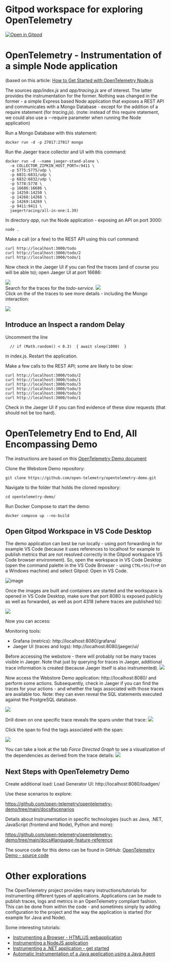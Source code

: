 # Gitpod workspace for exploring OpenTelemetry 
[![Open in Gitpod](https://gitpod.io/button/open-in-gitpod.svg)](https://gitpod.io/#https://github.com/lucasjellema/gitpod-opentelemetry)

# OpenTelemetry - Instrumentation of a simple Node application

(based on this article: [How to Get Started with OpenTelemetry Node.js](https://www.aspecto.io/blog/getting-started-with-opentelemetry-node/)

The sources *app/index.js* and *app/tracing.js* are of interest. The latter provides the instrumentation for the former. Nothing was changed in the former - a simple Express based Node application that exposes a REST API and communicates with a Mongo Database - except for the addition of a require statement (for *tracing.js*). (note: instead of this require statement, we could also use a --require parameter when running the Node application)  

Run a Mongo Database with this statement:

```
docker run -d -p 27017:27017 mongo
``` 

Run the Jaeger trace collector and UI with this command:

```
docker run -d --name jaeger-stand-alone \
  -e COLLECTOR_ZIPKIN_HOST_PORT=:9411 \
  -p 5775:5775/udp \
  -p 6831:6831/udp \
  -p 6832:6832/udp \
  -p 5778:5778 \
  -p 16686:16686 \
  -p 14250:14250 \
  -p 14268:14268 \
  -p 14269:14269 \
  -p 9411:9411 \
  jaegertracing/all-in-one:1.39)
```

In directory *app*, run the Node application - exposing an API on port 3000:

```
node .
```

Make a call (or a few) to the REST API using this curl command:

```
curl http://localhost:3000/todo
curl http://localhost:3000/todo/2
curl http://localhost:3000/todo/1
```

Now check in the Jaeger UI if you can find the traces (and of course you will be able to); open Jaeger UI at port 16686: 

![](images/open-jaeger.png)  
Search for the traces for the *todo-service*.
![](images/todo-traces.png)  
Click on the of the traces to see more details - including the Mongo interaction:

![](images/trace-details-mongo-find.png)  

## Introduce an Inspect a random Delay

Uncomment the line 

```
  // if (Math.random() < 0.3)  { await sleep(1000)  }   
```
in index.js. Restart the application.

Make a few calls to the REST API; some are likely to be slow:

```
curl http://localhost:3000/todo/2
curl http://localhost:3000/todo/1
curl http://localhost:3000/todo/3
curl http://localhost:3000/todo/3
curl http://localhost:3000/todo/3
curl http://localhost:3000/todo/1
```

Check in the Jaeger UI if you can find evidence of these slow requests (that should not be too hard).

# OpenTelemetry End to End, All Encompassing Demo

The instructions are based on this [OpenTelemetry Demo document](https://github.com/open-telemetry/opentelemetry-demo/blob/main/docs/docker_deployment.md)

Clone the Webstore Demo repository:
```
git clone https://github.com/open-telemetry/opentelemetry-demo.git
```

Navigate to the folder that holds the cloned repository:

```
cd opentelemetry-demo/
```

Run Docker Compose to start the demo:
```
docker compose up --no-build
```


## Open Gitpod Workspace in VS Code Desktop

The demo application can best be run locally - using port forwarding in for example VS Code (because it uses references to localhost for example to publish metrics that are not resolved correctly in the Gitpod workspace VS Code browser environment).  So, open the workspace in VS Code Desktop (open the command palette in the VS Code Browser - using `CTRL+Shift+P` on a Windows machine) and select Gitpod: Open in VS Code.

![image](https://user-images.githubusercontent.com/1296324/202259556-5cec678d-a824-43f3-88ec-03e28c3fdef6.png)

Once the images are built and containers are started and the workspace is opened in VS Code Desktop, make sure that port 8080 is exposed publicly as well as forwarded, as well as port 4318 (where traces are published to):

![](images/expose-and-forward-ports-publicly.png)  

Now you can access:

Monitoring tools:
* Grafana (metrics): http://localhost:8080/grafana/
* Jaeger UI (traces and logs): http://localhost:8080/jaeger/ui/

Before accessing the webstore - there will probably not be many traces visible in Jaeger. Note that just by querying for traces in Jaeger, additional trace information is created (because Jaeger itself is also instrumented).
![](images/jaeger-query.png)  

Now access the Webstore Demo application: http://localhost:8080/ and perform some actions. Subsequently, check in Jaeger if you can find the traces for your actions - and whether the tags associated with those traces are available too. Note: they can even reveal the SQL statements executed against the PostgreSQL database. 

![](images/traces-after-some-clicking.png)  

Drill down on one specific trace reveals the spans under that trace:
![](images/spans-under-trace.png)  

Click the span to find the tags associated with the span:

![](images/tags-for-span-sql.png)  

You can take a look at the tab *Force Directed Graph* to see a visualization of the dependencies as derived from the trace details:
![](images/directed-graph.png)   

## Next Steps with OpenTelemetry Demo

Create additional load:
Load Generator UI: http://localhost:8080/loadgen/

Use these scenarios to explore:

https://github.com/open-telemetry/opentelemetry-demo/tree/main/docs#scenarios

Details about Instrumentation in specific technologies (such as Java, .NET, JavaScript (frontend and Node), Python and more):

https://github.com/open-telemetry/opentelemetry-demo/tree/main/docs#language-feature-reference 

The source code for this demo can be found in GitHub: [OpenTelemetry Demo - source code](https://github.com/open-telemetry/opentelemetry-demo/tree/main/src)

# Other explorations

The OpenTelemetry project provides many instructions/tutorials for instrumenting different types of applications. Applications can be made to publish traces, logs and metrics in an OpenTelemetry compliant fashion. This can be done from within the code - and sometimes simply by adding configuration to the project and the way the application is started (for example for Java and Node).

Some interesting tutorials:

* [Instrumenting a Browser - HTML/JS webapplication](https://opentelemetry.io/docs/instrumentation/js/getting-started/browser/)
* [Instrumenting a NodeJS application](https://opentelemetry.io/docs/instrumentation/js/getting-started/nodejs/)
* [Instrumenting a .NET application - get started](https://opentelemetry.io/docs/instrumentation/net/getting-started/)
* [Automatic Instrumentation of a Java application using a Java Agent](https://opentelemetry.io/docs/instrumentation/java/automatic/)
